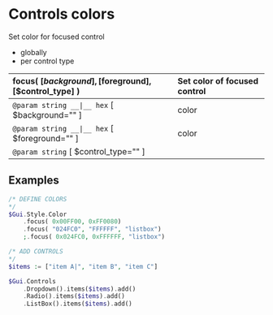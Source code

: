 # Controls colors  
Set color for focused control  
* globally  
* per control type  

| __focus__( [$background], [$foreground], [$control_type] )    |Set color of focused control    |  
|:---    |:---    |  
|`@param string __\|__ hex` [ $background="" ]    |color    |  
|`@param string __\|__ hex` [ $foreground="" ]    |color    |  
|`@param string` [ $control_type="" ]    |    |  
##  

## Examples  

``` php
/* DEFINE COLORS*/$Gui.Style.Color    .focus( 0x00FF00, 0xFF0080)    .focus( "024FC0", "FFFFFF", "listbox")    ;.focus( 0x024FC0, 0xFFFFFF, "listbox")    /* ADD CONTROLS*/$items := ["item A|", "item B", "item C"]$Gui.Controls    .Dropdown().items($items).add()    .Radio().items($items).add()    .ListBox().items($items).add()            
```  
